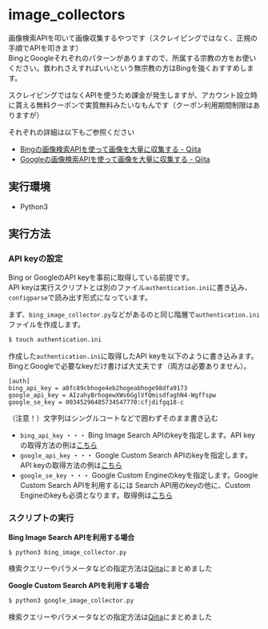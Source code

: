 # image_collectors
画像検索APIを叩いて画像収集するやつです（スクレイピングではなく、正規の手順でAPIを叩きます）  
BingとGoogleそれぞれのパターンがありますので、所属する宗教の方をお使いください。救われさえすればいいという無宗教の方はBingを強くおすすめします。

スクレイピングではなくAPIを使うため課金が発生しますが、アカウント設立時に貰える無料クーポンで実質無料みたいなもんです（クーポン利用期間制限はありますが）

それぞれの詳細は以下もご参照ください

- [Bingの画像検索APIを使って画像を大量に収集する - Qiita](https://qiita.com/ysdyt/items/49e99416079546b65dfc)
- [Googleの画像検索APIを使って画像を大量に収集する - Qiita](https://qiita.com/ysdyt/items/02a9e6b4e70f26385abc)

## 実行環境
- Python3

## 実行方法

### API keyの設定

Bing or GoogleのAPI keyを事前に取得している前提です。  
API keyは実行スクリプトとは別のファイル`authentication.ini`に書き込み、`configparse`で読み出す形式になっています。

まず、`bing_image_collector.py`などがあるのと同じ階層で`authentication.ini`ファイルを作成します。

```bash
$ touch authentication.ini
```
作成した`authentication.ini`に取得したAPI keyを以下のように書き込みます。BingとGoogleで必要なkeyだけ書けば大丈夫です（両方は必要ありません）。

```text
[auth]
bing_api_key = a0fc89cbhoge4eb2hogeabhoge98dfa9173
google_api_key = AIzahyBrhogewXWs6GglVfQmisdfaghN4-Wgffspw
google_se_key = 00345296485734547770:cfjdifgq18-c
```
（注意！）文字列はシングルコートなどで囲わずそのまま書き込む

- `bing_api_key` ・・・ Bing Image Search APIのkeyを指定します。API keyの取得方法の例は[こちら](https://qiita.com/ysdyt/items/49e99416079546b65dfc)
- `google_api_key` ・・・ Google Custom Search APIのkeyを指定します。API keyの取得方法の例は[こちら](https://qiita.com/ysdyt/items/02a9e6b4e70f26385abc)
- `google_se_key` ・・・ Google Custom Engineのkeyを指定します。Google Custom Search APIを利用するには Search API用のkeyの他に、Custom Engineのkeyも必須となります。取得例は[こちら](https://qiita.com/onlyzs/items/c56fb76ce43e45c12339)



### スクリプトの実行

**Bing Image Search APIを利用する場合**

```bash
$ python3 bing_image_collector.py
```
検索クエリーやパラメータなどの指定方法は[Qiita](https://qiita.com/ysdyt/items/49e99416079546b65dfc)にまとめました

**Google Custom Search APIを利用する場合**

```bash
$ python3 google_image_collector.py
```
検索クエリーやパラメータなどの指定方法は[Qiita](https://qiita.com/ysdyt/items/02a9e6b4e70f26385abc)にまとめました
